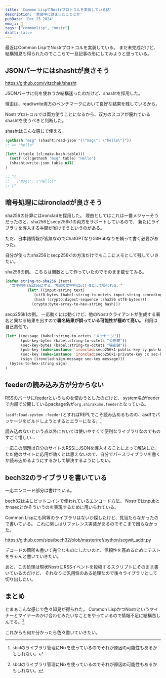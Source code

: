 ```yaml
---
title: 'Common LispでNostrプロトコルを実装している話'
description: '実装中に詰まったこととか'
pubDate: 'Dec 25 2024'
emoji: 🦊
tags: ["commonlisp", "nostr"]
draft: false
---
```


最近はCommon LispでNostrプロトコルを実装している。
まだ未完成だけど、結構知見も得られたのでここらで一旦記事の形にしてみようと思っている。

## JSONパーサにはshashtが良さそう

https://github.com/yitzchak/shasht

JSONパーサに何を使おうか結構迷ったのだけど、shashtを採用した。

理由は、read/write両方のベンチマークにおいて良好な結果を残しているから。

Nostrプロトコルでは両方使うことになるから、双方のスコアが優れているshashtを使うべきと判断した。

shashtはこんな感じで使える。

```lisp
(gethash "msg" (shasht:read-json "{\"msg\": \"hello\"}"))
;; => "hello"
```

```lisp
(let* ((table (cl:make-hash-table)))
  (setf (cl:gethash "msg" table) "Hello")
  (shasht:write-json table nil)
)

;; "{
;;   \"msg\": \"Hello\"
;; }"
```

## 暗号処理にはironcladが良さそう

sha256の計算にはironcladを採用した。
理由としてはこれは一番メジャーそうだったのと、sha256とsecp256k1の両方をサポートしているので、
新たにライブラリを導入する手間が省けそうというのがある。

ただ、日本語情報が皆無なのでChatGPTなりGitHubなりを頼って書く必要があった。

自分が使ったsha256とsecp256k1の方法だけでもここにメモとして残していきたい。

sha256の例。 こちらは関数として作っていたのでそのまま載せてみる。

```lisp
(defun string-to-sha256 (text)
  "文字列をsha256にする。内部の文字列はutf-8として扱われる。"
		  (let* ((input-string text)
			 (utf8-bytes (babel:string-to-octets input-string :encoding :utf-8))
			 (hash (crypto:digest-sequence :sha256 utf8-bytes)))
		    (crypto:byte-array-to-hex-string hash)))
```

secp256k1の例。
一応動くには動くけど、他のNostrクライアントが生成する署名と異なる結果を出すので**署名結果が誤っている可能性が極めて高い。**
利用は自己責任で。

```lisp
(let* ((message (babel:string-to-octets "メッセージ"))
       (pub-key-bytes (babel:string-to-octets "公開鍵"))
       (sec-key-bytes (babel:string-to-octets "秘密鍵"))
       (pub-key (make-instance 'ironclad:secp256k1-public-key :y pub-key-bytes))
       (sec-key (make-instance 'ironclad:secp256k1-private-key :x sec-key-bytes))
       (sign (ironclad:sign-message sec-key message)))
  (bytes-to-hex-string sign)
)
```

## feederの読み込み方が分からない

RSSのパーサに[feeder](https://github.com/shinmera/feeder)というものを使おうとしたのだけど、
system名がfeederで内部で公開しているpackage名が`org.shirakumo.feeder`となっている。

`(asdf:load-system :feeder)`とすればREPLでこそ読み込めるものの、asdfでパッケージをビルドしようとするとエラーになる。[^1]

読み込めないという点以外においては使いやすくて便利なライブラリなのでものすごく惜しい...

一応この問題は自分のサイトのRSSにJSONを導入することによって解決した。
ただ他のサイトに応用が効くとは思えないので、自分でパースライブラリを書くか読み込めるようにするかして解決するようにしたい。

## bech32のライブラリを書いている

一応エンコード部分は書けている。

bech32は主にビットコインで使われているエンコード方法。
Nostrではnpubとかnsecとかそういうのを表現するために用いられている。

Common
Lispにも同等のライブラリはないか探したけど、見当たらなかったので書いている。
これに関しはリファレンス実装があるのでそこまで困らなかった。

https://github.com/sipa/bech32/blob/master/ref/python/segwit_addr.py

デコードの箇所も書いて完全なものにしたいのと、信頼性を高めるためにテストをちゃんと書いていきたい。

あと、この処理は現状NostrにRSSイベントを投稿するスクリプトにそのまま書いているのだけど、
それなりに汎用性のある処理なので後々ライブラリとして切り出したい。

## まとめ

とまぁこんな感じで色々知見が得られた。 Common
LispかつNostrというマイナーとマイナーのかけ合わせみたいなことをやっているので情報不足に結構苦しんでる。[^1]

これからも何か分かったら色々書いていきたい。

[^1]: sbclのライブラリ管理にNixを使っているのでそれが原因の可能性もあるかもしれない。

[^2]: それが良いのだけども。
